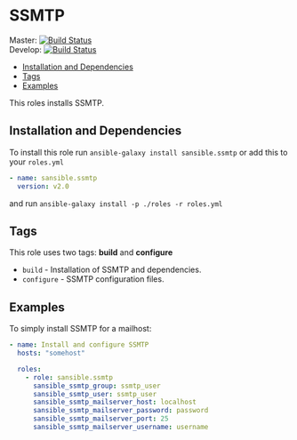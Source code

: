 # SSMTP

Master: [![Build Status](https://travis-ci.org/sansible/ssmtp.svg?branch=master)](https://travis-ci.org/sansible/ssmtp)  
Develop: [![Build Status](https://travis-ci.org/sansible/ssmtp.svg?branch=develop)](https://travis-ci.org/sansible/ssmtp)

* [Installation and Dependencies](#installation-and-dependencies)
* [Tags](#tags)
* [Examples](#examples)

This roles installs SSMTP.


## Installation and Dependencies

To install this role run `ansible-galaxy install sansible.ssmtp`
or add this to your `roles.yml`

```YAML
- name: sansible.ssmtp
  version: v2.0
```

and run `ansible-galaxy install -p ./roles -r roles.yml`


## Tags

This role uses two tags: **build** and **configure**

* `build` - Installation of SSMTP and dependencies.
* `configure` - SSMTP configuration files.


## Examples

To simply install SSMTP for a mailhost:

```YAML
- name: Install and configure SSMTP
  hosts: "somehost"

  roles:
    - role: sansible.ssmtp
      sansible_ssmtp_group: ssmtp_user
      sansible_ssmtp_user: ssmtp_user
      sansible_ssmtp_mailserver_host: localhost
      sansible_ssmtp_mailserver_password: password
      sansible_ssmtp_mailserver_port: 25
      sansible_ssmtp_mailserver_username: username
```
